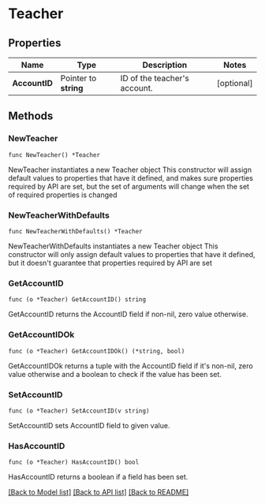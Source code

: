 # Teacher

## Properties

Name | Type | Description | Notes
------------ | ------------- | ------------- | -------------
**AccountID** | Pointer to **string** | ID of the teacher&#39;s account. | [optional] 

## Methods

### NewTeacher

`func NewTeacher() *Teacher`

NewTeacher instantiates a new Teacher object
This constructor will assign default values to properties that have it defined,
and makes sure properties required by API are set, but the set of arguments
will change when the set of required properties is changed

### NewTeacherWithDefaults

`func NewTeacherWithDefaults() *Teacher`

NewTeacherWithDefaults instantiates a new Teacher object
This constructor will only assign default values to properties that have it defined,
but it doesn't guarantee that properties required by API are set

### GetAccountID

`func (o *Teacher) GetAccountID() string`

GetAccountID returns the AccountID field if non-nil, zero value otherwise.

### GetAccountIDOk

`func (o *Teacher) GetAccountIDOk() (*string, bool)`

GetAccountIDOk returns a tuple with the AccountID field if it's non-nil, zero value otherwise
and a boolean to check if the value has been set.

### SetAccountID

`func (o *Teacher) SetAccountID(v string)`

SetAccountID sets AccountID field to given value.

### HasAccountID

`func (o *Teacher) HasAccountID() bool`

HasAccountID returns a boolean if a field has been set.


[[Back to Model list]](../README.md#documentation-for-models) [[Back to API list]](../README.md#documentation-for-api-endpoints) [[Back to README]](../README.md)


